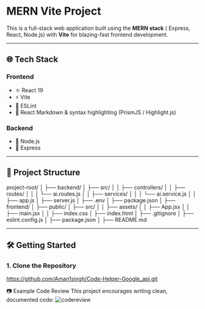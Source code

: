 # MERN Vite Project

This is a full-stack web application built using the **MERN stack** ( Express, React, Node.js) with **Vite** for blazing-fast frontend development.

---

## 🌐 Tech Stack

### Frontend
- ⚛️ React 19
- ⚡ Vite
- 🧠 ESLint
- 📝 React Markdown & syntax highlighting (PrismJS / Highlight.js)

### Backend
- 🧰 Node.js
- 🚂 Express

---

## 📁 Project Structure

project-root/
│
├── backend/
│ ├── src/
│ │ ├── controllers/
│ │ ├── routes/
│ │ │ └── ai.routes.js
│ │ ├── services/
│ │ │ └── ai.service.js
│ │ ├── app.js
│ ├── server.js
│ ├── .env
│ ├── package.json
│
├── frontend/
│ ├── public/
│ ├── src/
│ │ ├── assets/
│ │ ├── App.jsx
│ │ ├── main.jsx
│ │ ├── index.css
│ ├── index.html
│ ├── .gitignore
│ ├── eslint.config.js
│ ├── package.json
│
├── README.md


---

## 🛠️ Getting Started

### 1. Clone the Repository

https://github.com/Aman1singh/Code-Helper-Google_api.git

📷 Example Code Review
This project encourages writing clean, documented code:
![codereview](https://github.com/user-attachments/assets/34d25dcf-fec5-4ccb-9c80-fb892c8e2989)





